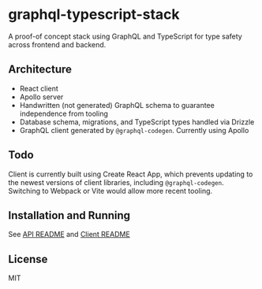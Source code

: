 # graphql-typescript-stack

A proof-of concept stack using GraphQL and TypeScript for type safety across frontend and backend.

## Architecture

- React client
- Apollo server
- Handwritten (not generated) GraphQL schema to guarantee independence from tooling
- Database schema, migrations, and TypeScript types handled via Drizzle
- GraphQL client generated by `@graphql-codegen`. Currently using Apollo

## Todo

Client is currently built using Create React App, which prevents updating to the newest versions of client libraries, including `@graphql-codegen`. Switching to Webpack or Vite would allow more recent tooling.

## Installation and Running

See [API README](./api/README.md) and [Client README](./api/README.md)

## License

MIT


